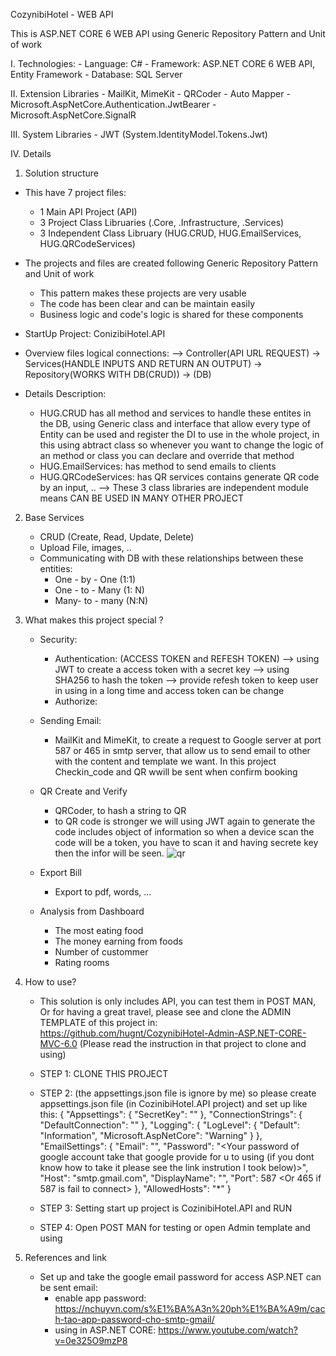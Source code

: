 CozynibiHotel - WEB API

This is ASP.NET CORE 6 WEB API using Generic Repository Pattern and Unit of work

I. Technologies:
    - Language: C#
    - Framework: ASP.NET CORE 6 WEB API, Entity Framework
    - Database: SQL Server

II. Extension Libraries
    - MailKit, MimeKit
    - QRCoder
    - Auto Mapper
    - Microsoft.AspNetCore.Authentication.JwtBearer
    - Microsoft.AspNetCore.SignalR

III. System Libraries
    - JWT (System.IdentityModel.Tokens.Jwt)

IV. Details
1. Solution structure
- This have 7 project files: 
    + 1 Main API Project (API)
    + 3 Project Class Libruaries (.Core, .Infrastructure, .Services)
    + 3 Independent Class Libruary (HUG.CRUD, HUG.EmailServices, HUG.QRCodeServices)

- The projects and files are created following Generic Repository Pattern and Unit of work
    + This pattern makes these projects are very usable
    + The code has been clear and can be maintain easily
    + Business logic and code's logic is shared for these components

- StartUp Project: ConizibiHotel.API
- Overview files logical connections:
--> Controller(API URL REQUEST) -> Services(HANDLE INPUTS AND RETURN AN OUTPUT) -> Repository(WORKS WITH DB(CRUD)) -> (DB)

- Details Description:
    + HUG.CRUD has all method and services to handle these entites in the DB, using Generic class and interface that allow every type of Entity can be used and register the DI to use in the whole project, in this using abtract class so whenever you want to change the logic of an method or class you can declare and override that method
    + HUG.EmailServices: has method to send emails to clients
    + HUG.QRCodeServices: has QR services contains generate QR code by an input, ..
    --> These 3 class libraries are independent module means CAN BE USED IN MANY OTHER PROJECT

2. Base Services 
    - CRUD (Create, Read, Update, Delete)
    - Upload File, images, ..
    - Communicating with DB with these relationships between these entities: 
        + One - by - One (1:1)
        + One - to - Many (1: N)
        + Many- to - many (N:N) 

3. What makes this project special ?
    - Security: 
        + Authentication: (ACCESS TOKEN and REFESH TOKEN)
        --> using JWT to create a access token with a secret key
        --> using SHA256 to hash the token
        --> provide refesh token to keep user in using in a long time and access token can be change
        + Authorize: 

    - Sending Email:
        + MailKit and MimeKit, to create a request to Google server at port 587 or 465 in smtp server, that allow us to
        send email to other with the content and template we want. In this project Checkin_code and QR wwill be sent when
        confirm booking

    - QR Create and Verify
        + QRCoder, to hash a string to QR
        + to QR code is stronger we will using JWT again to generate the code includes object of information so when a device 
        scan the code will be a token, you have to scan it and having secrete key then the infor will be seen.
        ![qr](https://github.com/hugnt/CozynibiHotel-Web-API/assets/103843426/e9149fca-726a-4014-9a0e-ff4c4ff3c7a1)
    - Export Bill 
        + Export to pdf, words, ...

    - Analysis from Dashboard
        + The most eating food
        + The money earning from foods
        + Number of custommer
        + Rating rooms
4. How to use?
    - This solution is only includes API, you can test them in POST MAN, Or for having a great travel, please see and clone the ADMIN TEMPLATE of this project in: https://github.com/hugnt/CozynibiHotel-Admin-ASP.NET-CORE-MVC-6.0
    (Please read the instruction in that project to clone and using)

    - STEP 1: CLONE THIS PROJECT 
    - STEP 2: (the appsettings.json file is ignore by me) so please create appsettings.json file (in CozinibiHotel.API project) and set up like this:
    {
        "Appsettings": {
            "SecretKey": "<Your secret key for jwt>"
        },
        "ConnectionStrings": {
            "DefaultConnection": "<Your data connecttion>"
        },
        "Logging": {
            "LogLevel": {
            "Default": "Information",
            "Microsoft.AspNetCore": "Warning"
            }
        },
        "EmailSettings": {
            "Email": "<Your email>",
            "Password": "<Your password of google account take that google provide for u to using (if you dont know how to take it please see the link instrution I took below)>",
            "Host": "smtp.gmail.com",
            "DisplayName": "<Your Display name>",
            "Port": 587 <Or 465 if 587 is fail to connect>
        },
        "AllowedHosts": "*"
    }
    - STEP 3: Setting start up project is CozinibiHotel.API and RUN
    - STEP 4: Open POST MAN for testing or open Admin template and using

5. References and link
    - Set up and take the google email password for access ASP.NET can be sent email:
        + enable app password: https://nchuyvn.com/s%E1%BA%A3n%20ph%E1%BA%A9m/cach-tao-app-password-cho-smtp-gmail/
        + using in ASP.NET CORE: https://www.youtube.com/watch?v=0e325O9mzP8


